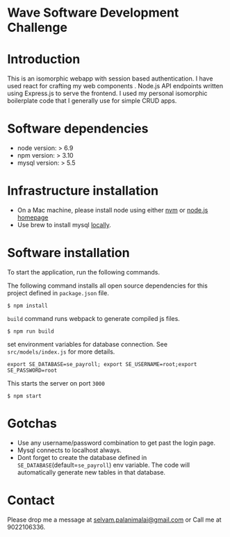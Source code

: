 # Wave Software Development Challenge

# Introduction

This is an isomorphic webapp with session based authentication. I have used react for crafting my web components . Node.js API endpoints written using Express.js to serve the frontend.
I used my personal isomorphic boilerplate code that I generally use for simple CRUD apps.

# Software dependencies
* node version:  > 6.9
* npm  version:  > 3.10
* mysql version:  > 5.5

# Infrastructure installation 
* On a Mac machine, please install node using either [nvm](https://github.com/creationix/nvm) or [node.js homepage](https://nodejs.org/en/download/) 
* Use brew to install mysql [locally](https://blog.joefallon.net/2013/10/install-mysql-on-mac-osx-using-homebrew/).

# Software installation
To start the application, run the following commands.

The following command installs all open source dependencies for this project defined in `package.json` file.
```
$ npm install
```
`build` command runs webpack to generate compiled js files.
```
$ npm run build
```

set environment variables for database connection. See `src/models/index.js` for more details.
```
export SE_DATABASE=se_payroll; export SE_USERNAME=root;export SE_PASSWORD=root
```

This starts the server on port `3000`
```
$ npm start
```

# Gotchas

* Use any username/password combination to get past the login page.
* Mysql connects to localhost always.
* Dont forget to create the database defined in `SE_DATABASE`(default=`se_payroll`) env variable. The code will automatically generate new tables in that database.

# Contact

Please drop me a message at selvam.palanimalai@gmail.com or Call me at 9022106336.
